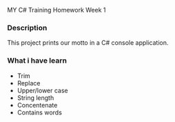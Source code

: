 MY C# Training Homework Week 1
 
### Description
This project prints our motto in a C# console application.

### What i have learn 
- Trim
- Replace
- Upper/lower case
- String length
- Concentenate
- Contains words
 